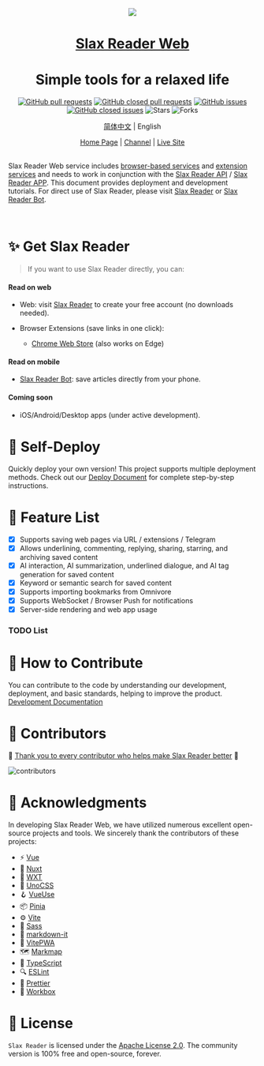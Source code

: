 <div align="center">
<img src="https://r.slax.com/icon.png" />
<h1> <a href="https://slax.com/slax-reader.html">Slax Reader Web </a> </h1>
<h1>Simple tools for a relaxed life</h1>

[![GitHub pull requests](https://img.shields.io/github/issues-pr/slax-lab/slax-reader-web?style=flat)](https://github.com/slax-lab/slax-reader-web/pulls) [![GitHub closed pull requests](https://img.shields.io/github/issues-pr-closed/slax-lab/slax-reader-web?style=flat)](https://github.com/slax-lab/slax-reader-web/pulls?q=is%3Apr+is%3Aclosed) [![GitHub issues](https://img.shields.io/github/issues/slax-lab/slax-reader-web?style=flat)](https://github.com/slax-lab/slax-reader-web/issues) [![GitHub closed issues](https://img.shields.io/github/issues-closed/slax-lab/slax-reader-web?style=flat)](https://github.com/slax-lab/slax-reader-web/issues?q=is%3Aissue+is%3Aclosed) ![Stars](https://img.shields.io/github/stars/slax-lab/slax-reader-web?style=flat) ![Forks](https://img.shields.io/github/forks/slax-lab/slax-reader-web?style=flat)

[简体中文](./README_CN.md) | English

</div>

<div align="center">
    <a href="https://slax.com/slax-reader.html">Home Page</a> |
    <a href="https://t.me/slax_app">Channel</a> |
    <a href="https://r.slax.com">Live Site</a>
</div>
</br>

Slax Reader Web service includes [browser-based services](./apps/slax-reader-extensions/README.md) and [extension services](./apps/slax-reader-extensions/README.md) and needs to work in conjunction with the [Slax Reader API](https://github.com/slax-lab/slax-reader-api) / [Slax Reader APP](https://github.com/slax-lab/slax-reader-client). This document provides deployment and development tutorials. For direct use of Slax Reader, please visit [Slax Reader](https://r.slax.com) or [Slax Reader Bot](https://t.me/slax_reader_bot).

<div align="center">

</div>
</br>

# ✨ Get Slax Reader

> If you want to use Slax Reader directly, you can:

#### Read on web

- Web: visit [Slax Reader](https://r.slax.com) to create your free account (no downloads needed).

- Browser Extensions (save links in one click):
  - [Chrome Web Store](https://chromewebstore.google.com/detail/slax-reader/gdnhaajlomjkhahnmiijphnodkcfikfd) (also works on Edge)

#### Read on mobile

- [Slax Reader Bot](https://t.me/slaxreaderbot): save articles directly from your phone.

#### Coming soon

- iOS/Android/Desktop apps (under active development).

# 🚀 Self-Deploy

Quickly deploy your own version! This project supports multiple deployment methods. Check out our [Deploy Document](./public/DEPLOY-EN.md) for complete step-by-step instructions.

# 🎉 Feature List

- [x] Supports saving web pages via URL / extensions / Telegram
- [x] Allows underlining, commenting, replying, sharing, starring, and archiving saved content
- [x] AI interaction, AI summarization, underlined dialogue, and AI tag generation for saved content
- [x] Keyword or semantic search for saved content
- [x] Supports importing bookmarks from Omnivore
- [x] Supports WebSocket / Browser Push for notifications
- [x] Server-side rendering and web app usage

### TODO List

# 🤝 How to Contribute

You can contribute to the code by understanding our development, deployment, and basic standards, helping to improve the product. [Development Documentation](./public/DEVELOPMENT-DOCUMENT-EN.md)

# 💖 Contributors

💖 [Thank you to every contributor who helps make Slax Reader better](https://github.com/slax-lab/slax-reader-web/graphs/contributors) 💖

![contributors](https://contrib.rocks/image?repo=slax-lab/slax-reader-web)

# 🙏 Acknowledgments

In developing Slax Reader Web, we have utilized numerous excellent open-source projects and tools. We sincerely thank the contributors of these projects:

- ⚡ [Vue](https://vuejs.org/)
- 🚀 [Nuxt](https://nuxt.com/)
- 🧩 [WXT](https://wxt.dev/)
- 🎨 [UnoCSS](https://unocss.dev/)
- 🪝 [VueUse](http://vueuse.org/)
- 📦 [Pinia](https://pinia.vuejs.org/)
- ⚙️ [Vite](https://vite.dev/)
- 💄 [Sass](https://sass-lang.com/)
- 📝 [markdown-it](https://markdown-it.github.io/)
- 📱 [VitePWA](https://vite-pwa-org.netlify.app/)
- 🗺️ [Markmap](https://markmap.js.org/)
- 🔷 [TypeScript](https://www.typescriptlang.org/)
- 🔍 [ESLint](https://eslint.org/)
- 🧹 [Prettier](https://prettier.io/)
- 🧰 [Workbox](https://github.com/GoogleChrome/workbox)

# 📝 License

`Slax Reader` is licensed under the [Apache License 2.0](./LICENSE). The community version is 100% free and open-source, forever.
